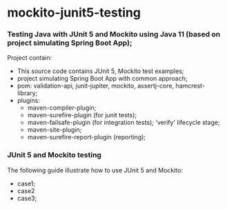 # mockito-junit5-testing

### Testing Java with JUnit 5 and Mockito using Java 11 (based on project simulating Spring Boot App);
Project contain:

* This source code contains JUnit 5, Mockito test examples;
* project simulating Spring Boot App with common approach;
* pom: validation-api, junit-jupiter, mockito, assertj-core, hamcrest-library;
* plugins:
    - maven-compiler-plugin;
    - maven-surefire-plugin (for junit tests);
    - maven-failsafe-plugin (for integration tests); 'verify' lifecycle stage;
    - maven-site-plugin;
    - maven-surefire-report-plugin (reporting);

### JUnit 5 and Mockito testing
The following guide illustrate how to use JUnit 5 and Mockito:

* case1;
* case2
* case3;